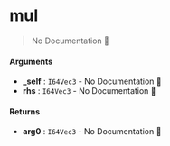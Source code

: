 # mul

> No Documentation 🚧

#### Arguments

- **\_self** : `I64Vec3` \- No Documentation 🚧
- **rhs** : `I64Vec3` \- No Documentation 🚧

#### Returns

- **arg0** : `I64Vec3` \- No Documentation 🚧